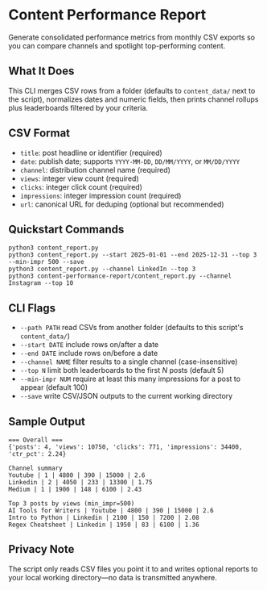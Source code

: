 # Content Performance Report

Generate consolidated performance metrics from monthly CSV exports so you can compare channels and spotlight top-performing content.

## What It Does
This CLI merges CSV rows from a folder (defaults to `content_data/` next to the script), normalizes dates and numeric fields, then prints channel rollups plus leaderboards filtered by your criteria.

## CSV Format
- `title`: post headline or identifier (required)
- `date`: publish date; supports `YYYY-MM-DD`, `DD/MM/YYYY`, or `MM/DD/YYYY`
- `channel`: distribution channel name (required)
- `views`: integer view count (required)
- `clicks`: integer click count (required)
- `impressions`: integer impression count (required)
- `url`: canonical URL for deduping (optional but recommended)

## Quickstart Commands
```
python3 content_report.py
python3 content_report.py --start 2025-01-01 --end 2025-12-31 --top 3 --min-impr 500 --save
python3 content_report.py --channel LinkedIn --top 3
python3 content-performance-report/content_report.py --channel Instagram --top 10
```

## CLI Flags
- `--path PATH` read CSVs from another folder (defaults to this script's `content_data/`)
- `--start DATE` include rows on/after a date
- `--end DATE` include rows on/before a date
- `--channel NAME` filter results to a single channel (case-insensitive)
- `--top N` limit both leaderboards to the first *N* posts (default 5)
- `--min-impr NUM` require at least this many impressions for a post to appear (default 100)
- `--save` write CSV/JSON outputs to the current working directory

## Sample Output
```
=== Overall ===
{'posts': 4, 'views': 10750, 'clicks': 771, 'impressions': 34400, 'ctr_pct': 2.24}

Channel summary
Youtube | 1 | 4800 | 390 | 15000 | 2.6
Linkedin | 2 | 4050 | 233 | 13300 | 1.75
Medium | 1 | 1900 | 148 | 6100 | 2.43

Top 3 posts by views (min_impr=500)
AI Tools for Writers | Youtube | 4800 | 390 | 15000 | 2.6
Intro to Python | Linkedin | 2100 | 150 | 7200 | 2.08
Regex Cheatsheet | Linkedin | 1950 | 83 | 6100 | 1.36
```

## Privacy Note
The script only reads CSV files you point it to and writes optional reports to your local working directory—no data is transmitted anywhere.
